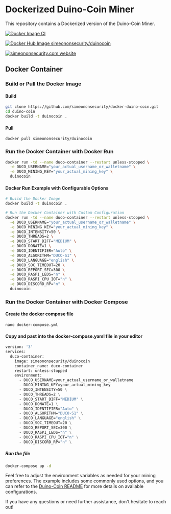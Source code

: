 # Dockerized Duino-Coin Miner

This repository contains a Dockerized version of the Duino-Coin Miner.

[![Docker Image CI](https://github.com/simeononsecurity/docker-duino-coin/actions/workflows/docker-image.yml/badge.svg)](https://github.com/simeononsecurity/docker-duino-coin/actions/workflows/docker-image.yml)

<a href="https://hub.docker.com/r/simeononsecurity/duinocoin" rel="me"><img src="https://img.shields.io/badge/DockerHub-Image-blue" alt="Docker Hub Image simeononsecurity/duinocoin"></a>

<a href="https://simeononsecurity.com" rel="me"><img src="https://img.shields.io/badge/SimeonOnSecurity-Website-Gray" alt="simeononsecurity.com website"></a>
## Docker Container

### Build or Pull the Docker Image

#### Build

```bash
git clone https://github.com/simeononsecurity/docker-duino-coin.git
cd duino-coin
docker build -t duinocoin .
```

#### Pull
```
docker pull simeononsecurity/duinocoin
```

### Run the Docker Container with Docker Run

```bash
docker run -td --name duco-container --restart unless-stopped \
  -e DUCO_USERNAME="your_actual_username_or_walletname" \
  -e DUCO_MINING_KEY="your_actual_mining_key" \
  duinocoin
```

#### Docker Run Example with Configurable Options

```bash
# Build the Docker Image
docker build -t duinocoin .

# Run the Docker Container with Custom Configuration
docker run -td --name duco-container --restart unless-stopped \
  -e DUCO_USERNAME="your_actual_username_or_walletname" \
  -e DUCO_MINING_KEY="your_actual_mining_key" \
  -e DUCO_INTENSITY=50 \
  -e DUCO_THREADS=2 \
  -e DUCO_START_DIFF="MEDIUM" \
  -e DUCO_DONATE=1 \
  -e DUCO_IDENTIFIER="Auto" \
  -e DUCO_ALGORITHM="DUCO-S1" \
  -e DUCO_LANGUAGE="english" \
  -e DUCO_SOC_TIMEOUT=20 \
  -e DUCO_REPORT_SEC=300 \
  -e DUCO_RASPI_LEDS="n" \
  -e DUCO_RASPI_CPU_IOT="n" \
  -e DUCO_DISCORD_RP="n" \
  duinocoin
```
### Run the Docker Container with Docker Compose

#### Create the docker compose file
```nano docker-compose.yml```

#### Copy and past into the docker-compose.yaml file in your editor
```dockerfile
version: '3'
services:
  duco-container:
    image: simeononsecurity/duinocoin
    container_name: duco-container
    restart: unless-stopped
    environment:
      - DUCO_USERNAME=your_actual_username_or_walletname
      - DUCO_MINING_KEY=your_actual_mining_key
      - DUCO_INTENSITY=50 \
      - DUCO_THREADS=2 \
      - DUCO_START_DIFF="MEDIUM" \
      - DUCO_DONATE=1 \
      - DUCO_IDENTIFIER="Auto" \
      - DUCO_ALGORITHM="DUCO-S1" \
      - DUCO_LANGUAGE="english" \
      - DUCO_SOC_TIMEOUT=20 \
      - DUCO_REPORT_SEC=300 \
      - DUCO_RASPI_LEDS="n" \
      - DUCO_RASPI_CPU_IOT="n" \
      - DUCO_DISCORD_RP="n" \
```

##### Run the file
```bash
docker-compose up -d
```


Feel free to adjust the environment variables as needed for your mining preferences. The example includes some commonly used options, and you can refer to the [Duino-Coin README](https://github.com/revoxhere/duino-coin) for more details on available configurations.

If you have any questions or need further assistance, don't hesitate to reach out!

